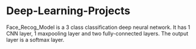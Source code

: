 # Deep-Learning-Projects
Face_Recog_Model is a 3 class classification deep neural network.
It has 1 CNN layer, 1 maxpooling layer and two fully-connected layers.
The output layer is a softmax layer.
